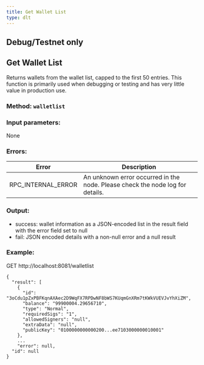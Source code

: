 ```yaml
---
title: Get Wallet List
type: dlt
---
```


## **Debug/Testnet only**

## Get Wallet List
Returns wallets from the wallet list, capped to the first 50 entries. This function is primarily used when debugging or testing and has very little value in production use.

### Method: `walletlist`
### Input parameters:
None

### Errors:

| Error | Description |
| --- | --- |
| RPC_INTERNAL_ERROR | An unknown error occurred in the node. Please check the node log for details. |

### Output:
- success: wallet information as a JSON-encoded list in the result field with the error field set to null
- fail: JSON encoded details with a non-null error and a null result

### Example:
GET http://localhost:8081/walletlist
```
{
  "result": [
    {
      "id": "3oCdu1pZxPBFKqnAXAec2D9WqFX7RPDwNF8bWS7KUqmGnXRm7tKWkVUEVJvYhXiZM",
      "balance": "99900004.29656710",
      "type": "Normal",
      "requiredSigs": "1",
      "allowedSigners": "null",
      "extraData": "null",
      "publicKey": "0100000000000200...ee7103000000010001"
    },
	...
	"error": null,
  "id": null
}
```
